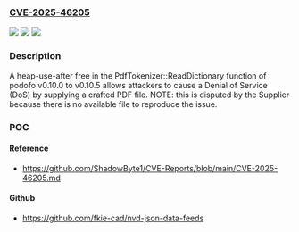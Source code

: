 ### [CVE-2025-46205](https://cve.mitre.org/cgi-bin/cvename.cgi?name=CVE-2025-46205)
![](https://img.shields.io/static/v1?label=Product&message=n%2Fa&color=blue)
![](https://img.shields.io/static/v1?label=Version&message=n%2Fa%20&color=brightgreen)
![](https://img.shields.io/static/v1?label=Vulnerability&message=n%2Fa&color=brightgreen)

### Description

A heap-use-after free in the PdfTokenizer::ReadDictionary function of podofo v0.10.0 to v0.10.5 allows attackers to cause a Denial of Service (DoS) by supplying a crafted PDF file. NOTE: this is disputed by the Supplier because there is no available file to reproduce the issue.

### POC

#### Reference
- https://github.com/ShadowByte1/CVE-Reports/blob/main/CVE-2025-46205.md

#### Github
- https://github.com/fkie-cad/nvd-json-data-feeds

